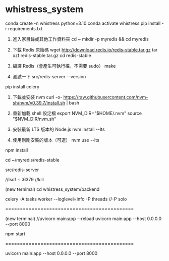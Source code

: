 # whistress_system
conda create -n whistress python=3.10
conda activate whistress
pip install -r requirements.txt
 1. 進入家目錄或其他工作資料夾
cd ~
mkdir -p myredis && cd myredis

 2. 下載 Redis 原始碼
wget http://download.redis.io/redis-stable.tar.gz
tar xzf redis-stable.tar.gz
cd redis-stable

 3. 編譯 Redis（會產生可執行檔，不需要 sudo）
make

 4. 測試一下
src/redis-server --version

pip install celery

 1. 下載並安裝 nvm
curl -o- https://raw.githubusercontent.com/nvm-sh/nvm/v0.39.7/install.sh | bash

 2. 重新加載 shell 設定檔
export NVM_DIR="$HOME/.nvm"
source "$NVM_DIR/nvm.sh"

 3. 安裝最新 LTS 版本的 Node.js
nvm install --lts

 4. 使用剛剛安裝的版本（可選）
nvm use --lts

npm install

cd ~/myredis/redis-stable

src/redis-server

//lsof -i :6379 
//kill <PID>

(new ternimal)
cd whistress_system/backend

celery -A tasks worker --loglevel=info -P threads //-P solo

============================================

(new terminal)
//uvicorn main:app --reload
uvicorn main:app --host 0.0.0.0 --port 8000

npm start

============================================

uvicorn main:app --host 0.0.0.0 --port 8000
